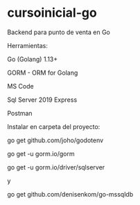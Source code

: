# cursoinicial-go
Backend para punto de venta en Go

Herramientas:

Go (Golang) 1.13+

GORM - ORM for Golang

MS Code

Sql Server 2019 Express

Postman

Instalar en carpeta del proyecto:

go get github.com/joho/godotenv

go get -u gorm.io/gorm

go get -u gorm.io/driver/sqlserver

y 

go get github.com/denisenkom/go-mssqldb

